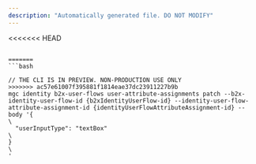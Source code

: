 ```yaml
---
description: "Automatically generated file. DO NOT MODIFY"
---
```


<<<<<<< HEAD
```cli

=======
```bash

// THE CLI IS IN PREVIEW. NON-PRODUCTION USE ONLY
>>>>>>> ac57e61007f395881f1814eae37dc23911227b9b
mgc identity b2x-user-flows user-attribute-assignments patch --b2x-identity-user-flow-id {b2xIdentityUserFlow-id} --identity-user-flow-attribute-assignment-id {identityUserFlowAttributeAssignment-id} --body '{\
  "userInputType": "textBox"\
}\
'

```